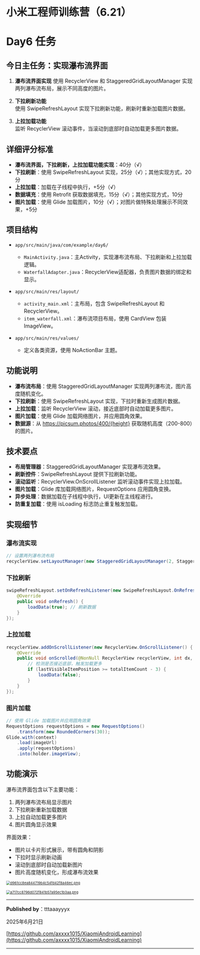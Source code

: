 # 小米工程师训练营（6.21）
# Day6 任务

## 今日主任务：实现瀑布流界面

1. **瀑布流界面实现** 
   使用 RecyclerView 和 StaggeredGridLayoutManager 实现两列瀑布流布局，展示不同高度的图片。

2. **下拉刷新功能**  
   使用 SwipeRefreshLayout 实现下拉刷新功能，刷新时重新加载图片数据。

3. **上拉加载功能**  
   监听 RecyclerView 滚动事件，当滚动到底部时自动加载更多图片数据。

## 详细评分标准

- **瀑布流界面，下拉刷新，上拉加载功能实现**：40分（√）
- **下拉刷新**：使用 SwipeRefreshLayout 实现，25分（√）；其他实现方式，20分
- **上拉加载**：加载在子线程中执行，+5分（√）
- **数据填充**：使用 Retrofit 获取数据填充，15分（√）；其他实现方式，10分
- **图片加载**：使用 Glide 加载图片，10分（√）；对图片做特殊处理展示不同效果，+5分

## 项目结构

- `app/src/main/java/com/example/day6/`  
  - `MainActivity.java`：主Activity，实现瀑布流布局、下拉刷新和上拉加载逻辑。
  - `WaterfallAdapter.java`：RecyclerView适配器，负责图片数据的绑定和显示。

- `app/src/main/res/layout/`  
  - `activity_main.xml`：主布局，包含 SwipeRefreshLayout 和 RecyclerView。
  - `item_waterfall.xml`：瀑布流项目布局，使用 CardView 包装 ImageView。

- `app/src/main/res/values/`  
  - 定义各类资源，使用 NoActionBar 主题。

## 功能说明

- **瀑布流布局**：使用 StaggeredGridLayoutManager 实现两列瀑布流，图片高度随机变化。
- **下拉刷新**：使用 SwipeRefreshLayout 实现，下拉时重新生成图片数据。
- **上拉加载**：监听 RecyclerView 滚动，接近底部时自动加载更多图片。
- **图片加载**：使用 Glide 加载网络图片，并应用圆角效果。
- **数据源**：从 https://picsum.photos/400/{height} 获取随机高度（200-800）的图片。

## 技术要点

- **布局管理器**：StaggeredGridLayoutManager 实现瀑布流效果。
- **刷新控件**：SwipeRefreshLayout 提供下拉刷新功能。
- **滚动监听**：RecyclerView.OnScrollListener 监听滚动事件实现上拉加载。
- **图片加载**：Glide 库加载网络图片，RequestOptions 应用圆角变换。
- **异步处理**：数据加载在子线程中执行，UI更新在主线程进行。
- **防重复加载**：使用 isLoading 标志防止重复触发加载。

## 实现细节

### 瀑布流实现
```java
// 设置两列瀑布流布局
recyclerView.setLayoutManager(new StaggeredGridLayoutManager(2, StaggeredGridLayoutManager.VERTICAL));
```

### 下拉刷新
```java
swipeRefreshLayout.setOnRefreshListener(new SwipeRefreshLayout.OnRefreshListener() {
    @Override
    public void onRefresh() {
        loadData(true); // 刷新数据
    }
});
```

### 上拉加载
```java
recyclerView.addOnScrollListener(new RecyclerView.OnScrollListener() {
    @Override
    public void onScrolled(@NonNull RecyclerView recyclerView, int dx, int dy) {
        // 检测是否接近底部，触发加载更多
        if (lastVisibleItemPosition >= totalItemCount - 3) {
            loadData(false);
        }
    }
});
```

### 图片加载
```java
// 使用 Glide 加载图片并应用圆角效果
RequestOptions requestOptions = new RequestOptions()
    .transform(new RoundedCorners(30));
Glide.with(context)
    .load(imageUrl)
    .apply(requestOptions)
    .into(holder.imageView);
```

## 功能演示

瀑布流界面包含以下主要功能：
1. 两列瀑布流布局显示图片
2. 下拉刷新重新加载数据
3. 上拉自动加载更多图片
4. 图片圆角显示效果

界面效果：
- 图片以卡片形式展示，带有圆角和阴影
- 下拉时显示刷新动画
- 滚动到底部时自动加载新图片
- 图片高度随机变化，形成瀑布流效果

[<img src="https://img.picui.cn/free/2025/06/21/6856a3abab696.png" alt="d961cc8ea844719b4c54fd42f8a46ec.png" style="zoom:67%;" />](https://img.picui.cn/free/2025/06/21/6856a3abab696.png)



[<img src="https://img.picui.cn/free/2025/06/21/6856a3ac4977f.png" alt="a717cc8796d072f841b57a95ec1b3aa.png" style="zoom:67%;" />](https://img.picui.cn/free/2025/06/21/6856a3ac4977f.png)

----

**Published by**：tttaaayyyx

2025年6月21日

[https://github.com/axxxx1015/XiaomiAndroidLearning](https://github.com/axxxx1015/XiaomiAndroidLearning)

----



 
